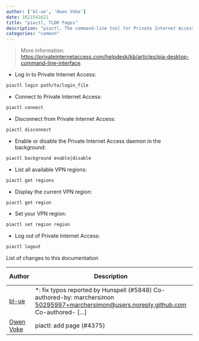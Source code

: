 ```yaml
---
author: ['bl-ue', 'Owen Voke']
date: 1621541621
title: "piactl, TLDR Pages"
description: "piactl, The command-line tool for Private Internet Access, a commercial VPN provider."
categories: "common"
---
```

> More information: <https://privateinternetaccess.com/helpdesk/kb/articles/pia-desktop-command-line-interface>.

- Log in to Private Internet Access:

```bash
piactl login path/to/login_file
```

- Connect to Private Internet Access:

```bash
piactl connect
```

- Disconnect from Private Internet Access:

```bash
piactl disconnect
```

- Enable or disable the Private Internet Access daemon in the background:

```bash
piactl background enable|disable
```

- List all available VPN regions:

```bash
piactl get regions
```

- Display the current VPN region:

```bash
piactl get region
```

- Set your VPN region:

```bash
piactl set region region
```

- Log out of Private Internet Access:

```bash
piactl logout
```
List of changes to this documentation


Author | Description | ISO 8601 Date | GitHub link
------|-----|-----|-----
[bl-ue](mailto:54780737+bl-ue@users.noreply.github.com) | *: fix typos reported by Hunspell (#5848) Co-authored-by: marchersimon <50295997+marchersimon@users.noreply.github.com> Co-authored- [...] | 2021-05-20T22:13:41 | [8ebd171d6f00](https://github.com/tldr-pages/tldr/commit/8ebd171d6f001698709fefc02b1fd5cc9f3a99c4)
[Owen Voke](mailto:development@voke.dev) | piactl: add page (#4375) | 2020-10-02T21:09:01 | [05b2828bb461](https://github.com/tldr-pages/tldr/commit/05b2828bb4613fcb52b764ede0933b139835c54d)

